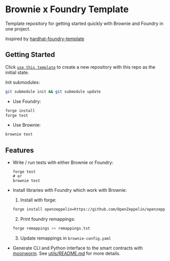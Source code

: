 # Brownie x Foundry Template

Template repository for getting started quickly with Brownie and Foundry in one project.

Inspired by [hardhat-foundry-template](https://github.com/foundry-rs/hardhat-foundry-template)

## Getting Started

Click [`use this template`](https://github.com/Yhtiyar/brownie-foundry-template/generate) to create a new repository with this repo as the initial state.

Init submodules:
```bash
git submodule init && git submodule update
```

- Use Foundry:

```bash
forge install
forge test
```

- Use Brownie:

```bash
brownie test
```

## Features

- Write / run tests with either Brownie or Foundry:

  ```
  forge test
  # or
  brownie test
  ```

- Install libraries with Foundry which work with Brownie:

  1. Install with forge:

  ```bash
  forge install openzeppelin=https://github.com/OpenZeppelin/openzeppelin-contracts
  ```

  2. Print foundry remappings:

  ```bash
  forge remappings >> remappings.txt
  ```

  3. Update remappings in `brownie-config.yaml`

- Generate CLI and Python interface to the smart contracts with [moonworm](https://github.com/bugout-dev/moonworm). See [utils/README.md](utils/README.md) for more details.
